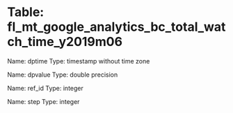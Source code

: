 Table: fl_mt_google_analytics_bc_total_watch_time_y2019m06
==========================================================

Name: dptime
Type: timestamp without time zone

Name: dpvalue
Type: double precision

Name: ref_id
Type: integer

Name: step
Type: integer


